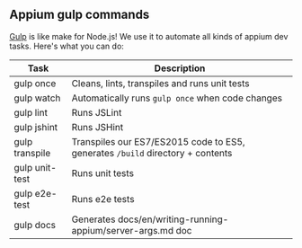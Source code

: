 ## Appium gulp commands

[Gulp](http://gulpjs.com) is like make for Node.js! We use it to automate all
kinds of appium dev tasks. Here's what you can do:

|Task|Description|
|----|-----------|
|gulp once|Cleans, lints, transpiles and runs unit tests|
|gulp watch|Automatically runs `gulp once` when code changes|
|gulp lint|Runs JSLint|
|gulp jshint|Runs JSHint|
|gulp transpile|Transpiles our ES7/ES2015 code to ES5, generates `/build` directory + contents|
|gulp unit-test|Runs unit tests|
|gulp e2e-test|Runs e2e tests|
|gulp docs|Generates docs/en/writing-running-appium/server-args.md doc|
